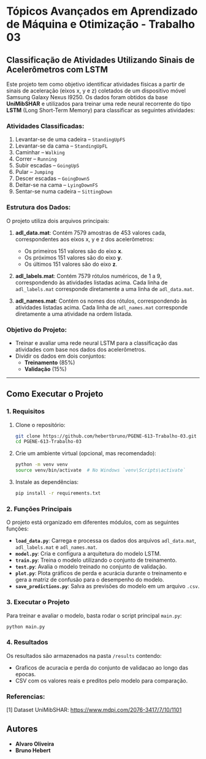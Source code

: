 # Tópicos Avançados em Aprendizado de Máquina e Otimização - Trabalho 03
## Classificação de Atividades Utilizando Sinais de Acelerômetros com LSTM

Este projeto tem como objetivo identificar atividades físicas a partir de sinais de aceleração (eixos x, y e z) coletados de um dispositivo móvel Samsung Galaxy Nexus I9250. Os dados foram obtidos da base **UniMibSHAR** e utilizados para treinar uma rede neural recorrente do tipo **LSTM** (Long Short-Term Memory) para classificar as seguintes atividades:

### Atividades Classificadas:
1. Levantar-se de uma cadeira – `StandingUpFS`
2. Levantar-se da cama – `StandingUpFL`
3. Caminhar – `Walking`
4. Correr – `Running`
5. Subir escadas – `GoingUpS`
6. Pular – `Jumping`
7. Descer escadas – `GoingDownS`
8. Deitar-se na cama – `LyingDownFS`
9. Sentar-se numa cadeira – `SittingDown`

### Estrutura dos Dados:
O projeto utiliza dois arquivos principais:

1. **adl_data.mat**: Contém 7579 amostras de 453 valores cada, correspondentes aos eixos x, y e z dos acelerômetros:
   - Os primeiros 151 valores são do eixo **x**.
   - Os próximos 151 valores são do eixo **y**.
   - Os últimos 151 valores são do eixo **z**.
   
2. **adl_labels.mat**: Contém 7579 rótulos numéricos, de 1 a 9, correspondendo às atividades listadas acima. Cada linha de `adl_labels.mat` corresponde diretamente a uma linha de `adl_data.mat`.

2. **adl_names.mat**: Contém os nomes dos rótulos, correspondendo às atividades listadas acima. Cada linha de `adl_names.mat` corresponde diretamente a uma atividade na ordem listada.

### Objetivo do Projeto:
- Treinar e avaliar uma rede neural LSTM para a classificação das atividades com base nos dados dos acelerômetros.
- Dividir os dados em dois conjuntos: 
  - **Treinamento** (85%)
  - **Validação** (15%)

---

## Como Executar o Projeto

### 1. Requisitos
1. Clone o repositório:

    ```bash
    git clone https://github.com/hebertbruno/PGENE-613-Trabalho-03.git
    cd PGENE-613-Trabalho-03
   
2. Crie um ambiente virtual (opcional, mas recomendado):

    ```bash
    python -m venv venv
    source venv/bin/activate  # No Windows `venv\Scripts\activate`
    ```

3. Instale as dependências:

    ```bash
    pip install -r requirements.txt
    ```


### 2. Funções Principais

O projeto está organizado em diferentes módulos, com as seguintes funções:

- **``load_data.py``**: Carrega e processa os dados dos arquivos `adl_data.mat`, `adl_labels.mat` e `adl_names.mat`.
- **`model.py`**: Cria e configura a arquitetura do modelo LSTM.
- **`train.py`**: Treina o modelo utilizando o conjunto de treinamento.
- **`test.py`**: Avalia o modelo treinado no conjunto de validação.
- **`plot.py`**: Plota gráficos de perda e acurácia durante o treinamento e gera a matriz de confusão para o desempenho do modelo.
- **`save_predictions.py`**: Salva as previsões do modelo em um arquivo `.csv`.

### 3. Executar o Projeto

Para treinar e avaliar o modelo, basta rodar o script principal `main.py`:

```bash
python main.py
```
### 4. Resultados

Os resultados são armazenados na pasta `/results` contendo:
- Graficos de acuracia e perda do conjunto de validacao ao longo das epocas.
- CSV com os valores reais e preditos pelo modelo para comparação.

### Referencias:

[1] Dataset UniMibSHAR: https://www.mdpi.com/2076-3417/7/10/1101

## Autores

- **Alvaro Oliveira**
- **Bruno Hebert**
